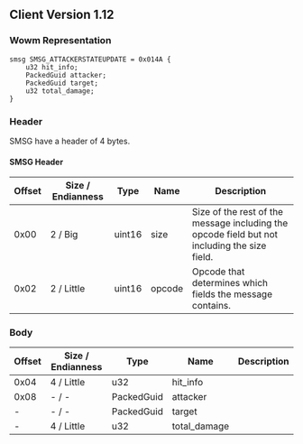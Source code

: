 ## Client Version 1.12

### Wowm Representation
```rust,ignore
smsg SMSG_ATTACKERSTATEUPDATE = 0x014A {
    u32 hit_info;
    PackedGuid attacker;
    PackedGuid target;
    u32 total_damage;
}
```
### Header
SMSG have a header of 4 bytes.

#### SMSG Header
| Offset | Size / Endianness | Type   | Name   | Description |
| ------ | ----------------- | ------ | ------ | ----------- |
| 0x00   | 2 / Big           | uint16 | size   | Size of the rest of the message including the opcode field but not including the size field.|
| 0x02   | 2 / Little        | uint16 | opcode | Opcode that determines which fields the message contains.|
### Body
| Offset | Size / Endianness | Type | Name | Description |
| ------ | ----------------- | ---- | ---- | ----------- |
| 0x04 | 4 / Little | u32 | hit_info |  |
| 0x08 | - / - | PackedGuid | attacker |  |
| - | - / - | PackedGuid | target |  |
| - | 4 / Little | u32 | total_damage |  |
